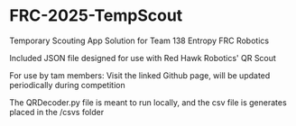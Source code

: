# FRC-2025-TempScout
Temporary Scouting App Solution for Team 138 Entropy FRC Robotics

Included JSON file designed for use with Red Hawk Robotics' QR Scout

For use by tam members: Visit the linked Github page, will be updated periodically during competition

The QRDecoder.py file is meant to run locally, and the csv file is generates placed in the /csvs folder

